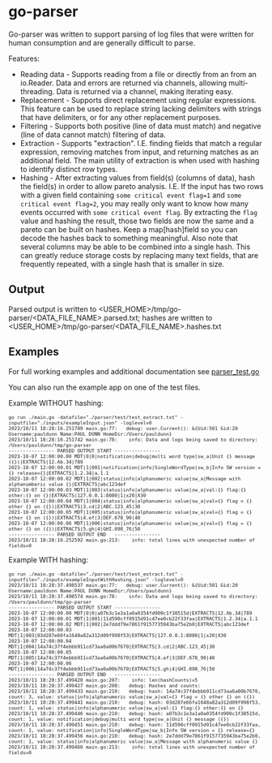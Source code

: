 # go-parser
Go-parser was written to support parsing of log files that were written for human consumption and are generally difficult to parse.

Features:
* Reading data - Supports reading from a file or directly from an from an io.Reader. Data and errors are returned via channels, allowing multi-threading. Data is returned via a channel, making iterating easy.
* Replacement - Supports direct replacement using regular expressions. This feature can be used to replace string lacking delimiters with strings that have delimiters, or for any other replacement purposes.
* Filtering - Supports both positive (line of data must match) and negative (line of data cannot match) filtering of data.
* Extraction - Supports "extraction". I.E. finding fields that match a regular expression, removing matches from input, and returning matches as an additional field. The main utility of extraction is when used with hashing to identify distinct row types. 
* Hashing - After extracting values from field(s) (columns of data), hash the field(s) in order to allow pareto analysis. I.E. If the input has two rows with a given field containing `some critical event flag=1` and `some critical event flag=2`, you may really only want to know how many events occurred with `some critical event flag`. By extracting the `flag` value and hashing the result, those two fields are now the same and a pareto can be built on hashes. Keep a map[hash]field so you can decode the hashes back to something meaningful. Also note that several columns may be able to be combined into a single hash. This can greatly reduce storage costs by replacing many text fields, that are frequently repeated, with a single hash that is smaller in size.

## Output
Parsed output is written to <USER_HOME>/tmp/go-parser/<DATA_FILE_NAME>.parsed.txt; hashes are written to <USER_HOME>/tmp/go-parser/<DATA_FILE_NAME>.hashes.txt    

## Examples
For full working examples and additional documentation see [parser_test.go](./parser/parser_test.go)

You can also run the example app on one of the test files.

Example WITHOUT hashing:
<font size=0.5em>
```
go run ./main.go -datafile="./parser/test/test_extract.txt" -inputfile="./inputs/exampleInput.json" -loglevel=0                
2023/10/11 18:28:16.251709 main.go:77:   debug: user.Current(): &{Uid:501 Gid:20 Username:pauldunn Name:PAUL DUNN HomeDir:/Users/pauldunn}
2023/10/11 18:28:16.251742 main.go:78:    info: Data and logs being saved to directory: /Users/pauldunn/tmp/go-parser
---------------- PARSED OUTPUT START ----------------
2023-10-07 12:00:00.00 MDT|0|0|notification|debug|multi word type|sw_a|Unit {} message ({})|EXTRACTS|12.Ab.34|789
2023-10-07 12:00:00.01 MDT|1|001|notification|info|SingleWordType|sw_b|Info SW version = {} release={}|EXTRACTS|1.2.34|a.1.1
2023-10-07 12:00:00.02 MDT|1|002|status|info|alphanumeric value|sw_a|Message with alphanumberic value {}|EXTRACTS|abc123def
2023-10-07 12:00:00.03 MDT|1|003|status|info|alphanumeric value|sw_a|val:{} flag:{} other:{} on {}|EXTRACTS|127.0.0.1:8080|1|x20|X30
2023-10-07 12:00:00.04 MDT|1|004|status|info|alphanumeric value|sw_a|val={} flag = {} other {} on ({})|EXTRACTS|3.cd|2|ABC.123_45|30
2023-10-07 12:00:00.05 MDT|1|005|status|info|alphanumeric value|sw_a|val={} flag = {} other {} on ({})|EXTRACTS|4.ef|3|DEF.678_90|40
2023-10-07 12:00:00.06 MDT|1|006|status|info|alphanumeric value|sw_a|val={} flag = {} other {} on ({})|EXTRACTS|5.gh|4|GHI.098_76|50
---------------- PARSED OUTPUT END   ----------------
2023/10/11 18:28:16.252592 main.go:213:    info: total lines with unexpected number of fields=0
```
</font>

Example WITH hashing:
<font size=0.5em>
```
go run ./main.go -datafile="./parser/test/test_extract.txt" -inputfile="./inputs/exampleInputWithHashing.json" -loglevel=0
2023/10/11 18:28:37.498537 main.go:77:   debug: user.Current(): &{Uid:501 Gid:20 Username:pauldunn Name:PAUL DUNN HomeDir:/Users/pauldunn}
2023/10/11 18:28:37.498574 main.go:78:    info: Data and logs being saved to directory: /Users/pauldunn/tmp/go-parser
---------------- PARSED OUTPUT START ----------------
2023-10-07 12:00:00.00 MDT|0|0|a07b3c1e3a1a0a0354fd900c1f38515d|EXTRACTS|12.Ab.34|789
2023-10-07 12:00:00.01 MDT|1|001|11d590cff0915d91c47ee0cb22f33faa|EXTRACTS|1.2.34|a.1.1
2023-10-07 12:00:00.02 MDT|1|002|2e7ddd79e7861f9157735943ba75e2b0|EXTRACTS|abc123def
2023-10-07 12:00:00.03 MDT|1|003|03d287e66fa1648a82a312d09f998f53|EXTRACTS|127.0.0.1:8080|1|x20|X30
2023-10-07 12:00:00.04 MDT|1|004|14a74c37f4ebbb911cd73aa6a00b7670|EXTRACTS|3.cd|2|ABC.123_45|30
2023-10-07 12:00:00.05 MDT|1|005|14a74c37f4ebbb911cd73aa6a00b7670|EXTRACTS|4.ef|3|DEF.678_90|40
2023-10-07 12:00:00.06 MDT|1|006|14a74c37f4ebbb911cd73aa6a00b7670|EXTRACTS|5.gh|4|GHI.098_76|50
---------------- PARSED OUTPUT END   ----------------
2023/10/11 18:28:37.499420 main.go:207:    info: len(hashCounts)=5
2023/10/11 18:28:37.499427 main.go:208:   debug: Hashes and counts:
2023/10/11 18:28:37.499433 main.go:210:   debug: hash: 14a74c37f4ebbb911cd73aa6a00b7670, count: 3, value: status|info|alphanumeric value|sw_a|val={} flag = {} other {} on ({})
2023/10/11 18:28:37.499441 main.go:210:   debug: hash: 03d287e66fa1648a82a312d09f998f53, count: 1, value: status|info|alphanumeric value|sw_a|val:{} flag:{} other:{} on {}
2023/10/11 18:28:37.499446 main.go:210:   debug: hash: a07b3c1e3a1a0a0354fd900c1f38515d, count: 1, value: notification|debug|multi word type|sw_a|Unit {} message ({})
2023/10/11 18:28:37.499451 main.go:210:   debug: hash: 11d590cff0915d91c47ee0cb22f33faa, count: 1, value: notification|info|SingleWordType|sw_b|Info SW version = {} release={}
2023/10/11 18:28:37.499456 main.go:210:   debug: hash: 2e7ddd79e7861f9157735943ba75e2b0, count: 1, value: status|info|alphanumeric value|sw_a|Message with alphanumeric value {}
2023/10/11 18:28:37.499460 main.go:213:    info: total lines with unexpected number of fields=0
```
</font>